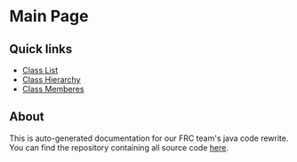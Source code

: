 # Main Page
## Quick links
* [Class List](annotated.html)
* [Class Hierarchy](hierarchy.html)
* [Class Memberes](functions.html)

## About
This is auto-generated documentation for our FRC team's java code rewrite. You can find the repository containing all source code [here](https://github.com/TitaniumTitans/2023ChargedUp).